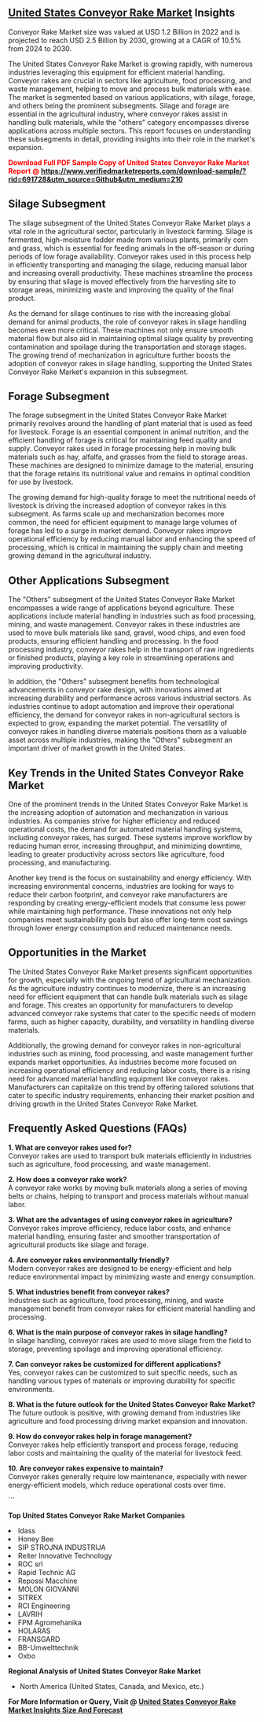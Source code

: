 <h2><a href="https://www.verifiedmarketreports.com/download-sample/?rid=691728&amp;utm_source=Github&amp;utm_medium=210" target="_blank">United States Conveyor Rake Market</a> Insights</h2><p>Conveyor Rake Market size was valued at USD 1.2 Billion in 2022 and is projected to reach USD 2.5 Billion by 2030, growing at a CAGR of 10.5% from 2024 to 2030.</p><p><p>The United States Conveyor Rake Market is growing rapidly, with numerous industries leveraging this equipment for efficient material handling. Conveyor rakes are crucial in sectors like agriculture, food processing, and waste management, helping to move and process bulk materials with ease. The market is segmented based on various applications, with silage, forage, and others being the prominent subsegments. Silage and forage are essential in the agricultural industry, where conveyor rakes assist in handling bulk materials, while the "others" category encompasses diverse applications across multiple sectors. This report focuses on understanding these subsegments in detail, providing insights into their role in the market's expansion. <strong><p><span class=""><span style="color: #ff0000;"><strong>Download Full PDF Sample Copy of United States Conveyor Rake Market Report</strong> @ </span><a href="https://www.verifiedmarketreports.com/download-sample/?rid=691728&amp;utm_source=Github&amp;utm_medium=210" target="_blank">https://www.verifiedmarketreports.com/download-sample/?rid=691728&amp;utm_source=Github&amp;utm_medium=210</a></span></p></strong></p><h2>Silage Subsegment</h2><p>The silage subsegment of the United States Conveyor Rake Market plays a vital role in the agricultural sector, particularly in livestock farming. Silage is fermented, high-moisture fodder made from various plants, primarily corn and grass, which is essential for feeding animals in the off-season or during periods of low forage availability. Conveyor rakes used in this process help in efficiently transporting and managing the silage, reducing manual labor and increasing overall productivity. These machines streamline the process by ensuring that silage is moved effectively from the harvesting site to storage areas, minimizing waste and improving the quality of the final product.</p><p>As the demand for silage continues to rise with the increasing global demand for animal products, the role of conveyor rakes in silage handling becomes even more critical. These machines not only ensure smooth material flow but also aid in maintaining optimal silage quality by preventing contamination and spoilage during the transportation and storage stages. The growing trend of mechanization in agriculture further boosts the adoption of conveyor rakes in silage handling, supporting the United States Conveyor Rake Market's expansion in this subsegment.</p><h2>Forage Subsegment</h2><p>The forage subsegment in the United States Conveyor Rake Market primarily revolves around the handling of plant material that is used as feed for livestock. Forage is an essential component in animal nutrition, and the efficient handling of forage is critical for maintaining feed quality and supply. Conveyor rakes used in forage processing help in moving bulk materials such as hay, alfalfa, and grasses from the field to storage areas. These machines are designed to minimize damage to the material, ensuring that the forage retains its nutritional value and remains in optimal condition for use by livestock.</p><p>The growing demand for high-quality forage to meet the nutritional needs of livestock is driving the increased adoption of conveyor rakes in this subsegment. As farms scale up and mechanization becomes more common, the need for efficient equipment to manage large volumes of forage has led to a surge in market demand. Conveyor rakes improve operational efficiency by reducing manual labor and enhancing the speed of processing, which is critical in maintaining the supply chain and meeting growing demand in the agricultural industry.</p><h2>Other Applications Subsegment</h2><p>The "Others" subsegment of the United States Conveyor Rake Market encompasses a wide range of applications beyond agriculture. These applications include material handling in industries such as food processing, mining, and waste management. Conveyor rakes in these industries are used to move bulk materials like sand, gravel, wood chips, and even food products, ensuring efficient handling and processing. In the food processing industry, conveyor rakes help in the transport of raw ingredients or finished products, playing a key role in streamlining operations and improving productivity.</p><p>In addition, the "Others" subsegment benefits from technological advancements in conveyor rake design, with innovations aimed at increasing durability and performance across various industrial sectors. As industries continue to adopt automation and improve their operational efficiency, the demand for conveyor rakes in non-agricultural sectors is expected to grow, expanding the market potential. The versatility of conveyor rakes in handling diverse materials positions them as a valuable asset across multiple industries, making the "Others" subsegment an important driver of market growth in the United States.</p><h2>Key Trends in the United States Conveyor Rake Market</h2><p>One of the prominent trends in the United States Conveyor Rake Market is the increasing adoption of automation and mechanization in various industries. As companies strive for higher efficiency and reduced operational costs, the demand for automated material handling systems, including conveyor rakes, has surged. These systems improve workflow by reducing human error, increasing throughput, and minimizing downtime, leading to greater productivity across sectors like agriculture, food processing, and manufacturing.</p><p>Another key trend is the focus on sustainability and energy efficiency. With increasing environmental concerns, industries are looking for ways to reduce their carbon footprint, and conveyor rake manufacturers are responding by creating energy-efficient models that consume less power while maintaining high performance. These innovations not only help companies meet sustainability goals but also offer long-term cost savings through lower energy consumption and reduced maintenance needs.</p><h2>Opportunities in the Market</h2><p>The United States Conveyor Rake Market presents significant opportunities for growth, especially with the ongoing trend of agricultural mechanization. As the agriculture industry continues to modernize, there is an increasing need for efficient equipment that can handle bulk materials such as silage and forage. This creates an opportunity for manufacturers to develop advanced conveyor rake systems that cater to the specific needs of modern farms, such as higher capacity, durability, and versatility in handling diverse materials.</p><p>Additionally, the growing demand for conveyor rakes in non-agricultural industries such as mining, food processing, and waste management further expands market opportunities. As industries become more focused on increasing operational efficiency and reducing labor costs, there is a rising need for advanced material handling equipment like conveyor rakes. Manufacturers can capitalize on this trend by offering tailored solutions that cater to specific industry requirements, enhancing their market position and driving growth in the United States Conveyor Rake Market.</p><h2>Frequently Asked Questions (FAQs)</h2><p><strong>1. What are conveyor rakes used for?</strong><br>Conveyor rakes are used to transport bulk materials efficiently in industries such as agriculture, food processing, and waste management.</p><p><strong>2. How does a conveyor rake work?</strong><br>A conveyor rake works by moving bulk materials along a series of moving belts or chains, helping to transport and process materials without manual labor.</p><p><strong>3. What are the advantages of using conveyor rakes in agriculture?</strong><br>Conveyor rakes improve efficiency, reduce labor costs, and enhance material handling, ensuring faster and smoother transportation of agricultural products like silage and forage.</p><p><strong>4. Are conveyor rakes environmentally friendly?</strong><br>Modern conveyor rakes are designed to be energy-efficient and help reduce environmental impact by minimizing waste and energy consumption.</p><p><strong>5. What industries benefit from conveyor rakes?</strong><br>Industries such as agriculture, food processing, mining, and waste management benefit from conveyor rakes for efficient material handling and processing.</p><p><strong>6. What is the main purpose of conveyor rakes in silage handling?</strong><br>In silage handling, conveyor rakes are used to move silage from the field to storage, preventing spoilage and improving operational efficiency.</p><p><strong>7. Can conveyor rakes be customized for different applications?</strong><br>Yes, conveyor rakes can be customized to suit specific needs, such as handling various types of materials or improving durability for specific environments.</p><p><strong>8. What is the future outlook for the United States Conveyor Rake Market?</strong><br>The future outlook is positive, with growing demand from industries like agriculture and food processing driving market expansion and innovation.</p><p><strong>9. How do conveyor rakes help in forage management?</strong><br>Conveyor rakes help efficiently transport and process forage, reducing labor costs and maintaining the quality of the material for livestock feed.</p><p><strong>10. Are conveyor rakes expensive to maintain?</strong><br>Conveyor rakes generally require low maintenance, especially with newer energy-efficient models, which reduce operational costs over time.</p>```</p><p><strong>Top United States Conveyor Rake Market Companies</strong></p><div data-test-id=""><p><li>Idass</li><li> Honey Bee</li><li> SIP STROJNA INDUSTRIJA</li><li> Reiter Innovative Technology</li><li> ROC srl</li><li> Rapid Technic AG</li><li> Repossi Macchine</li><li> MOLON GIOVANNI</li><li> SITREX</li><li> RCI Engineering</li><li> LAVRIH</li><li> FPM Agromehanika</li><li> HOLARAS</li><li> FRANSGARD</li><li> BB-Umwelttechnik</li><li> Oxbo</li></p><div><strong>Regional Analysis of&nbsp;United States Conveyor Rake Market</strong></div><ul><li dir="ltr"><p dir="ltr">North America&nbsp;(United States, Canada, and Mexico, etc.)</p></li></ul><p><strong>For More Information or Query, Visit @&nbsp;</strong><strong><a href="https://www.verifiedmarketreports.com/product/conveyor-rake-market/?utm_source=Github&amp;utm_medium=210" target="_blank">United States Conveyor Rake Market Insights Size And Forecast</a></strong></p></div>
